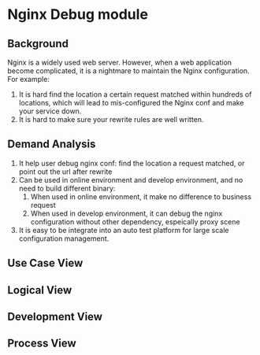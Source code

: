 # Nginx Debug module

## Background

Nginx is a widely used web server. However, when a web application become 
complicated, it is a nightmare to maintain the Nginx configuration. For example:
1. It is hard find the location a certain request matched within hundreds of 
   locations, which will lead to mis-configured the Nginx conf and make your
   service down.
2. It is hard to make sure your rewrite rules are well written.

## Demand Analysis

1. It help user debug nginx conf: find the location a request matched, or point
   out the url after rewrite
2. Can be used in online environment and develop environment, and no need to 
   build different binary:
   1. When used in online environment, it make no difference to business request
   2. When used in develop environment, it can debug the nginx configuration 
      without other dependency, espeically proxy scene
3. It is easy to be integrate into an auto test platform for large scale 
   configuration management.


## Use Case View


## Logical View


## Development View


## Process View
